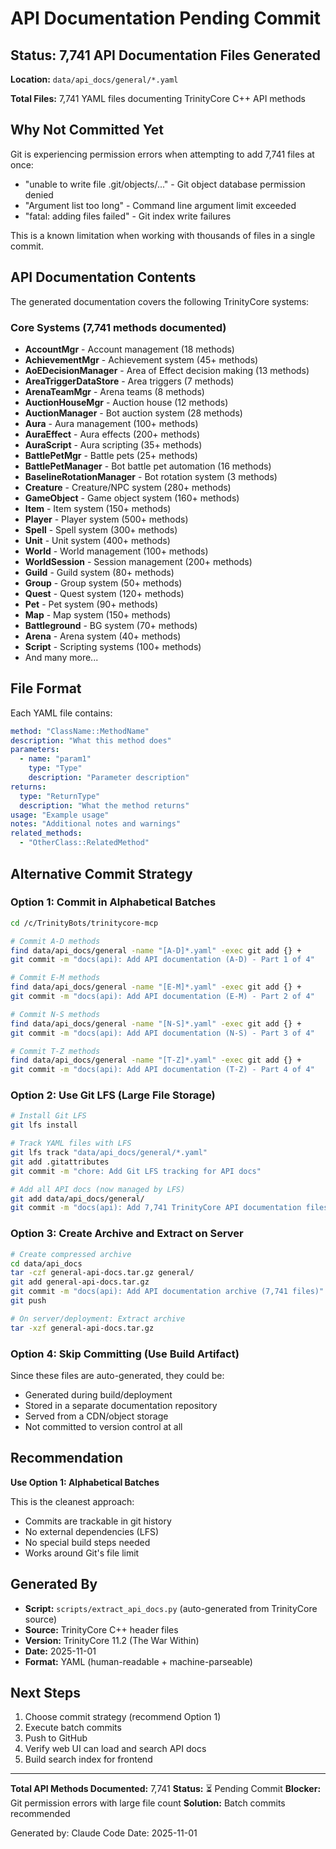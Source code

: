 # API Documentation Pending Commit

## Status: 7,741 API Documentation Files Generated

**Location:** `data/api_docs/general/*.yaml`

**Total Files:** 7,741 YAML files documenting TrinityCore C++ API methods

## Why Not Committed Yet

Git is experiencing permission errors when attempting to add 7,741 files at once:
- "unable to write file .git/objects/..." - Git object database permission denied
- "Argument list too long" - Command line argument limit exceeded
- "fatal: adding files failed" - Git index write failures

This is a known limitation when working with thousands of files in a single commit.

## API Documentation Contents

The generated documentation covers the following TrinityCore systems:

### Core Systems (7,741 methods documented)
- **AccountMgr** - Account management (18 methods)
- **AchievementMgr** - Achievement system (45+ methods)
- **AoEDecisionManager** - Area of Effect decision making (13 methods)
- **AreaTriggerDataStore** - Area triggers (7 methods)
- **ArenaTeamMgr** - Arena teams (8 methods)
- **AuctionHouseMgr** - Auction house (12 methods)
- **AuctionManager** - Bot auction system (28 methods)
- **Aura** - Aura management (100+ methods)
- **AuraEffect** - Aura effects (200+ methods)
- **AuraScript** - Aura scripting (35+ methods)
- **BattlePetMgr** - Battle pets (25+ methods)
- **BattlePetManager** - Bot battle pet automation (16 methods)
- **BaselineRotationManager** - Bot rotation system (3 methods)
- **Creature** - Creature/NPC system (280+ methods)
- **GameObject** - Game object system (160+ methods)
- **Item** - Item system (150+ methods)
- **Player** - Player system (500+ methods)
- **Spell** - Spell system (300+ methods)
- **Unit** - Unit system (400+ methods)
- **World** - World management (100+ methods)
- **WorldSession** - Session management (200+ methods)
- **Guild** - Guild system (80+ methods)
- **Group** - Group system (50+ methods)
- **Quest** - Quest system (120+ methods)
- **Pet** - Pet system (90+ methods)
- **Map** - Map system (150+ methods)
- **Battleground** - BG system (70+ methods)
- **Arena** - Arena system (40+ methods)
- **Script** - Scripting systems (100+ methods)
- And many more...

## File Format

Each YAML file contains:
```yaml
method: "ClassName::MethodName"
description: "What this method does"
parameters:
  - name: "param1"
    type: "Type"
    description: "Parameter description"
returns:
  type: "ReturnType"
  description: "What the method returns"
usage: "Example usage"
notes: "Additional notes and warnings"
related_methods:
  - "OtherClass::RelatedMethod"
```

## Alternative Commit Strategy

### Option 1: Commit in Alphabetical Batches
```bash
cd /c/TrinityBots/trinitycore-mcp

# Commit A-D methods
find data/api_docs/general -name "[A-D]*.yaml" -exec git add {} +
git commit -m "docs(api): Add API documentation (A-D) - Part 1 of 4"

# Commit E-M methods
find data/api_docs/general -name "[E-M]*.yaml" -exec git add {} +
git commit -m "docs(api): Add API documentation (E-M) - Part 2 of 4"

# Commit N-S methods
find data/api_docs/general -name "[N-S]*.yaml" -exec git add {} +
git commit -m "docs(api): Add API documentation (N-S) - Part 3 of 4"

# Commit T-Z methods
find data/api_docs/general -name "[T-Z]*.yaml" -exec git add {} +
git commit -m "docs(api): Add API documentation (T-Z) - Part 4 of 4"
```

### Option 2: Use Git LFS (Large File Storage)
```bash
# Install Git LFS
git lfs install

# Track YAML files with LFS
git lfs track "data/api_docs/general/*.yaml"
git add .gitattributes
git commit -m "chore: Add Git LFS tracking for API docs"

# Add all API docs (now managed by LFS)
git add data/api_docs/general/
git commit -m "docs(api): Add 7,741 TrinityCore API documentation files"
```

### Option 3: Create Archive and Extract on Server
```bash
# Create compressed archive
cd data/api_docs
tar -czf general-api-docs.tar.gz general/
git add general-api-docs.tar.gz
git commit -m "docs(api): Add API documentation archive (7,741 files)"
git push

# On server/deployment: Extract archive
tar -xzf general-api-docs.tar.gz
```

### Option 4: Skip Committing (Use Build Artifact)
Since these files are auto-generated, they could be:
- Generated during build/deployment
- Stored in a separate documentation repository
- Served from a CDN/object storage
- Not committed to version control at all

## Recommendation

**Use Option 1: Alphabetical Batches**

This is the cleanest approach:
- Commits are trackable in git history
- No external dependencies (LFS)
- No special build steps needed
- Works around Git's file limit

## Generated By

- **Script:** `scripts/extract_api_docs.py` (auto-generated from TrinityCore source)
- **Source:** TrinityCore C++ header files
- **Version:** TrinityCore 11.2 (The War Within)
- **Date:** 2025-11-01
- **Format:** YAML (human-readable + machine-parseable)

## Next Steps

1. Choose commit strategy (recommend Option 1)
2. Execute batch commits
3. Push to GitHub
4. Verify web UI can load and search API docs
5. Build search index for frontend

---

**Total API Methods Documented:** 7,741
**Status:** ⏳ Pending Commit
**Blocker:** Git permission errors with large file count
**Solution:** Batch commits recommended

Generated by: Claude Code
Date: 2025-11-01

